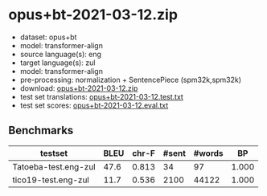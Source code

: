 # opus+bt-2021-03-12.zip

* dataset: opus+bt
* model: transformer-align
* source language(s): eng
* target language(s): zul
* model: transformer-align
* pre-processing: normalization + SentencePiece (spm32k,spm32k)
* download: [opus+bt-2021-03-12.zip](https://object.pouta.csc.fi/Tatoeba-MT-models/eng-zul/opus+bt-2021-03-12.zip)
* test set translations: [opus+bt-2021-03-12.test.txt](https://object.pouta.csc.fi/Tatoeba-MT-models/eng-zul/opus+bt-2021-03-12.test.txt)
* test set scores: [opus+bt-2021-03-12.eval.txt](https://object.pouta.csc.fi/Tatoeba-MT-models/eng-zul/opus+bt-2021-03-12.eval.txt)

## Benchmarks

| testset | BLEU  | chr-F | #sent | #words | BP |
|---------|-------|-------|-------|--------|----|
| Tatoeba-test.eng-zul 	| 47.6 	| 0.813 	| 34 	| 97 	| 1.000 |
| tico19-test.eng-zul 	| 11.7 	| 0.536 	| 2100 	| 44122 	| 1.000 |

